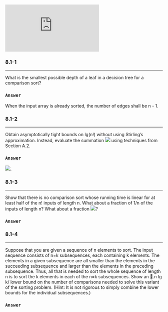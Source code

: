 ![](http://latex.codecogs.com/gif.latex?)
### 8.1-1
***
What is the smallest possible depth of a leaf in a decision tree for a comparison sort?

### `Answer`

When the input array is already sorted, the number of edges shall be n - 1.


### 8.1-2
***
Obtain asymptotically tight bounds on lg(n!) without using Stirling’s approximation. Instead, evaluate the summation ![](http://latex.codecogs.com/gif.latex?\sum_{k\=\1}^{n}{lgk}) using techniques from Section A.2.

### `Answer`

![](http://latex.codecogs.com/gif.latex?\sum_{k\=\1}^{n}{lgk}\leq\\sum_{k\=\1}^{n}{lgn\=\nlgn\=\\Omicron\left(nlgn\right)}).


### 8.1-3
***
Show that there is no comparison sort whose running time is linear for at least half of the n! inputs of length n. What about a fraction of 1/n of the inputs of length n? What about a fraction ![](http://latex.codecogs.com/gif.latex?1/2^{n})?

### `Answer`



### 8.1-4
***
Suppose that you are given a sequence of n elements to sort. The input sequence consists of n=k subsequences, each containing k elements. The elements in a given subsequence are all smaller than the elements in the succeeding subsequence and larger than the elements in the preceding subsequence. Thus, all that is needed to sort the whole sequence of length n is to sort the k elements in each of the n=k subsequences. Show an 􏰂.n lg k/ lower bound on the number of comparisons needed to solve this variant of the sorting problem. (Hint: It is not rigorous to simply combine the lower bounds for the individual subsequences.)

### `Answer`



